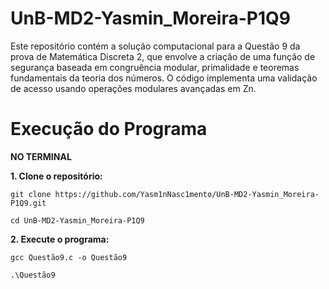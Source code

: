 # UnB-MD2-Yasmin_Moreira-P1Q9
Este repositório contém a solução computacional para a Questão 9 da prova de Matemática Discreta 2, que envolve a criação de uma função de segurança baseada em congruência modular, primalidade e teoremas fundamentais da teoria dos números. O código implementa uma validação de acesso usando operações modulares avançadas em Zn.

# Execução do Programa 
**NO TERMINAL**  

**1. Clone o repositório:**
``` 
git clone https://github.com/Yasm1nNasc1mento/UnB-MD2-Yasmin_Moreira-P1Q9.git
```
```
cd UnB-MD2-Yasmin_Moreira-P1Q9
```

**2. Execute o programa:**
```
gcc Questão9.c -o Questão9
```
``` 
.\Questão9
``` 



